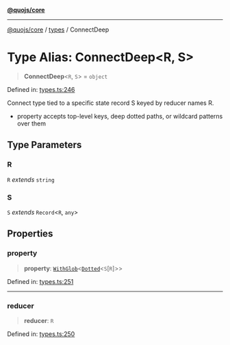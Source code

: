 [**@quojs/core**](../../README.md)

***

[@quojs/core](../../README.md) / [types](../README.md) / ConnectDeep

# Type Alias: ConnectDeep\<R, S\>

> **ConnectDeep**\<`R`, `S`\> = `object`

Defined in: [types.ts:246](https://github.com/quojs/quojs/blob/bb0aab212261db76d8cdd24be568e1eb39570c11/packages/core/src/types.ts#L246)

Connect type tied to a specific state record S keyed by reducer names R.
- property accepts top-level keys, deep dotted paths, or wildcard patterns over them

## Type Parameters

### R

`R` *extends* `string`

### S

`S` *extends* `Record`\<`R`, `any`\>

## Properties

### property

> **property**: [`WithGlob`](WithGlob.md)\<[`Dotted`](Dotted.md)\<`S`\[`R`\]\>\>

Defined in: [types.ts:251](https://github.com/quojs/quojs/blob/bb0aab212261db76d8cdd24be568e1eb39570c11/packages/core/src/types.ts#L251)

***

### reducer

> **reducer**: `R`

Defined in: [types.ts:250](https://github.com/quojs/quojs/blob/bb0aab212261db76d8cdd24be568e1eb39570c11/packages/core/src/types.ts#L250)
